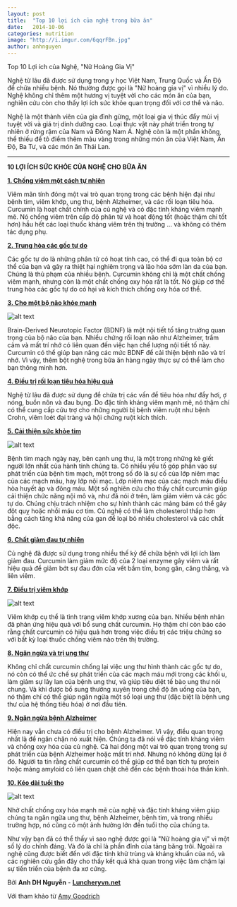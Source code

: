 ```yaml
---
layout: post
title:  "Top 10 lợi ích của nghệ trong bữa ăn"
date:   2014-10-06
categories: nutrition
image: "http://i.imgur.com/6qqrFBn.jpg"
author: anhnguyen
---
```


Top 10 Lợi ích của Nghệ, "Nữ Hoàng Gia Vị"

Nghệ từ lâu đã được sử dụng trong y học Việt Nam, Trung Quốc và Ấn Độ để chữa nhiều bệnh. Nó thường được gọi là "Nữ hoàng gia vị" vì nhiều lý do. Nghệ không chỉ thêm một hương vị tuyệt vời cho các món ăn của bạn, nghiên cứu còn cho thấy lợi ích sức khỏe quan trọng đối với cơ thể và não.

Nghệ là một thành viên của gia đình gừng, một loại gia vị thúc đẩy mùi vị tuyệt vời và giá trị dinh dưỡng cao. Loại thực vật này phát triển trong tự nhiên ở rừng rậm của Nam và Đông Nam Á. Nghệ còn là một phần không thể thiếu để tô điểm thêm màu vàng trong những món ăn của Việt Nam, Ấn Độ, Ba Tư, và các món ăn Thái Lan.

---

**10 LỢI ÍCH SỨC KHỎE CỦA NGHỆ CHO BỮA ĂN**

[**1. Chống viêm một cách tự nhiên**](http://luncheryvn.net)

Viêm mãn tính đóng một vai trò quan trọng trong các bệnh hiện đại như bệnh tim, viêm khớp, ung thư, bệnh Alzheimer, và các rối loạn tiêu hóa. Curcumin là hoạt chất chính của củ nghệ và có đặc tính kháng viêm mạnh mẽ. Nó chống viêm trên cấp độ phân tử và hoạt động tốt (hoặc thậm chí tốt hơn) hầu hết các loại thuốc kháng viêm trên thị trường ... và không có thêm tác dụng phụ.

[**2. Trung hòa các gốc tự do**](http://luncheryvn.net)

Các gốc tự do là những phân tử có hoạt tính cao, có thể đi qua toàn bộ cơ thể của bạn và gây ra thiệt hại nghiêm trọng và lão hóa sớm làn da của bạn. Chúng là thủ phạm của nhiều bệnh. Curcumin không chỉ là một chất chống viêm mạnh, nhưng còn là một chất chống oxy hóa rất là tốt. Nó giúp cơ thể trung hòa các gốc tự do có hại và kích thích chống oxy hóa cơ thể.

[**3. Cho một bộ não khỏe mạnh**](http://luncheryvn.net)

![alt text](http://i.imgur.com/EuZZhgq.jpg "http://luncheryvn.net")

Brain-Derived Neurotopic Factor (BDNF) là một nội tiết tố tăng trưởng quan trọng của bộ não của bạn. Nhiều chứng rối loạn não như Alzheimer, trầm cảm và mất trí nhớ có liên quan đến việc hạn chế lượng nội tiết tố này. Curcumin có thể giúp bạn nâng các mức BDNF để cải thiện bệnh não và trí nhớ. Vì vậy, thêm bột nghệ trong bữa ăn hàng ngày thực sự có thể làm cho bạn thông minh hơn.

[**4. Điều trị rối loạn tiêu hóa hiệu quả**](http://luncheryvn.net)

Nghệ từ lâu đã được sử dụng để chữa trị các vấn đề tiêu hóa như đầy hơi, ợ nóng, buồn nôn và đau bụng. Do đặc tính kháng viêm mạnh mẽ, nó thậm chí có thể cung cấp cứu trợ cho những người bị bệnh viêm ruột như bệnh Crohn, viêm loét đại tràng và hội chứng ruột kích thích.

[**5. Cải thiện sức khỏe tim**](http://luncheryvn.net)

![alt text](http://i.imgur.com/TUi7mfR.jpg "luncheryvn.net")

Bệnh tim mạch ngày nay, bên cạnh ung thư, là một trong những kẻ giết người lớn nhất của hành tinh chúng ta. Có nhiều yếu tố góp phần vào sự phát triển của bệnh tim mạch, một trong số đó là sự cố của lớp niêm mạc của các mạch máu, hay lớp nội mạc. Lớp niêm mạc của các mạch máu điều hòa huyết áp và đông máu. Một số nghiên cứu cho thấy chất curcumin giúp cải thiện chức năng nội mô và, như đã nói ở trên, làm giảm viêm và các gốc tự do. Chúng chịu trách nhiệm cho sự hình thành các mảng bám có thể gây đột quỵ hoặc nhồi máu cơ tim. Củ nghệ có thể làm cholesterol thấp hơn bằng cách tăng khả năng của gan để loại bỏ nhiều cholesterol và các chất độc.

[**6. Chất giảm đau tự nhiên**](http://luncheryvn.net)

Củ nghệ đã được sử dụng trong nhiều thế kỷ để chữa bệnh với lợi ích làm giảm đau. Curcumin làm giảm mức độ của 2 loại enzyme gây viêm và rất hiệu quả để giảm bớt sự đau đớn của vết bầm tím, bong gân, căng thẳng, và liên viêm.

[**7. Điều trị viêm khớp**](http://luncheryvn.net)

![alt text](http://i.imgur.com/BeTecI4.jpg "luncheryvn.net")

Viêm khớp cụ thể là tình trạng viêm khớp xương của bạn. Nhiều bệnh nhân đã phản ứng hiệu quả với bổ sung chất curcumin. Họ thậm chí còn báo cáo rằng chất curcumin có hiệu quả hơn trong việc điều trị các triệu chứng so với bất kỳ loại thuốc chống viêm nào trên thị trường.

[**8. Ngăn ngừa và trị ung thư**](http://luncheryvn.net)

Không chỉ chất curcumin chống lại việc ung thư hình thành các gốc tự do, nó còn có thể ức chế sự phát triển của các mạch máu mới trong các khối u, làm giảm sự lây lan của bệnh ung thư, và giúp tiêu diệt tế bào ung thư nói chung. Và khi được bổ sung thường xuyên trong chế độ ăn uống của bạn, nó thậm chí có thể giúp ngăn ngừa một số loại ung thư (đặc biệt là bệnh ung thư của hệ thống tiêu hóa) ở nơi đầu tiên.

[**9. Ngăn ngừa bệnh Alzheimer**](http://luncheryvn.net)

Hiện nay vẫn chưa có điều trị cho bệnh Alzheimer. Vì vậy, điều quan trọng nhất là để ngăn chặn nó xuất hiện. Chúng ta đã nói về đặc tính kháng viêm và chống oxy hóa của củ nghệ. Cả hai đóng một vai trò quan trọng trong sự phát triển của bệnh Alzheimer hoặc mất trí nhớ. Nhưng nó không dừng lại ở đó. Người ta tin rằng chất curcumin có thể giúp cơ thể bạn tích tụ protein hoặc mảng amyloid có liên quan chặt chẽ đến các bệnh thoái hóa thần kinh.

[**10. Kéo dài tuổi thọ**](http://luncheryvn.net)

![alt text](http://i.imgur.com/9reiQTa.jpg "luncheryvn.net")

Nhờ chất chống oxy hóa mạnh mẽ của nghệ và đặc tính kháng viêm giúp chúng ta ngăn ngừa ung thư, bệnh Alzheimer, bệnh tim, và trong nhiều trường hợp, nó cũng có một ảnh hưởng lớn đến tuổi thọ của chúng ta.

Như vậy bạn đã có thể thấy vì sao nghệ được gọi là "Nữ hoàng gia vị" vì một số lý do chính đáng. Và đó là chỉ là phần đỉnh của tảng băng trôi. Ngoài ra nghệ cũng được biết đến với đặc tính khử trùng và kháng khuẩn của nó, và các nghiên cứu gần đây cho thấy kết quả khả quan trong việc làm chậm lại sự tiến triển của bệnh đa xơ cứng.

Bởi **Anh DH Nguyễn** - [**Luncheryvn.net**](http://luncheryvn.net)

Với tham khảo từ [Amy Goodrich](http://www.wordofhealings.com/2014/04/top-10-health-benefits-of-turmeric.html)
